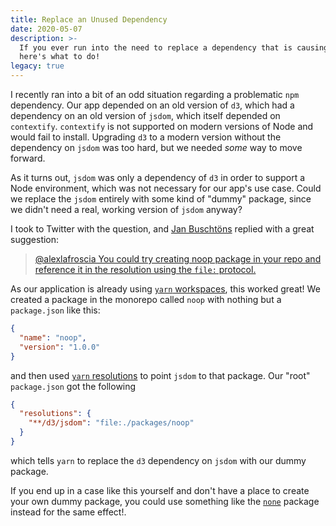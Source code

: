 ```yaml
---
title: Replace an Unused Dependency
date: 2020-05-07
description: >-
  If you ever run into the need to replace a dependency that is causing problems and that you can safely ignore,
  here's what to do!
legacy: true
---
```


I recently ran into a bit of an odd situation regarding a problematic `npm` dependency. Our app depended on an old version of `d3`, which had a dependency on an old version of `jsdom`, which itself depended on `contextify`. `contextify` is not supported on modern versions of Node and would fail to install. Upgrading `d3` to a modern version without the dependency on `jsdom` was too hard, but we needed _some_ way to move forward.

As it turns out, `jsdom` was only a dependency of `d3` in order to support a Node environment, which was not necessary for our app's use case. Could we replace the `jsdom` entirely with some kind of "dummy" package, since we didn't need a real, working version of `jsdom` anyway?

I took to Twitter with the question, and [Jan Buschtöns](https://twitter.com/buschtoens) replied with a great suggestion:

> [@alexlafroscia You could try creating noop package in your repo and reference it in the resolution using the `file:` protocol.](https://twitter.com/buschtoens/status/1257866825687281667)

As our application is already using [`yarn` workspaces](https://classic.yarnpkg.com/en/docs/workspaces/), this worked great! We created a package in the monorepo called `noop` with nothing but a `package.json` like this:

```json
{
  "name": "noop",
  "version": "1.0.0"
}
```

and then used [`yarn` resolutions](https://classic.yarnpkg.com/en/docs/selective-version-resolutions/) to point `jsdom` to that package. Our "root" `package.json` got the following

```json
{
  "resolutions": {
    "**/d3/jsdom": "file:./packages/noop"
  }
}
```

which tells `yarn` to replace the `d3` dependency on `jsdom` with our dummy package.

If you end up in a case like this yourself and don't have a place to create your own dummy package, you could use something like the [`none`](https://www.npmjs.com/package/none) package instead for the same effect!.
